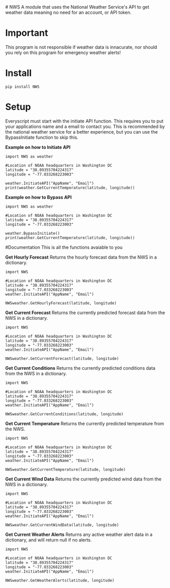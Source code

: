 <README src="https://github.com/Programer-Turtle/NWS/blob/main/README.md">
# NWS
A module that uses the National Weather Service's API to get weather data meaning no need for an account, or API token.

# Important
This program is not responsible if weather data is innacurate, nor should you rely on this program for emergency weather alerts!

# Install
```
pip install NWS
```

# Setup
Everyscript must start with the initiate API function. This requires you to put your applications name and a email to contact you. This is recommended by the national weather service for a better experience, but you can use the BypassInitiate function to skip this.

**Example on how to Initiate API**
```
import NWS as weather

#Location of NOAA headquarters in Washington DC
latitude = "38.89355704224317"
longitude = "-77.033268223003"

weather.InitiateAPI("AppName", "Email")
print(weather.GetCurrentTemperature(latitude, longitude))
```

**Example on how to Bypass API**
```
import NWS as weather

#Location of NOAA headquarters in Washington DC
latitude = "38.89355704224317"
longitude = "-77.033268223003"

weather.BypassInitiate()
print(weather.GetCurrentTemperature(latitude, longitude))
```

#Documentation
This is all the functions avaiable to you

**Get Hourly Forecast**
Returns the hourly forecast data from the NWS in a dictionary.

```
import NWS

#Location of NOAA headquarters in Washington DC
latitude = "38.89355704224317"
longitude = "-77.033268223003"
weather.InitiateAPI("AppName", "Email")

NWSweather.GetHourlyForecast(latitude, longitude)
```

**Get Current Forecast**
Returns the currently predicted forecast data from the NWS in a dictionary.

```
import NWS

#Location of NOAA headquarters in Washington DC
latitude = "38.89355704224317"
longitude = "-77.033268223003"
weather.InitiateAPI("AppName", "Email")

NWSweather.GetCurrentForecast(latitude, longitude)
```

**Get Current Conditions**
Returns the currently predicted conditions data from the NWS in a dictionary.

```
import NWS

#Location of NOAA headquarters in Washington DC
latitude = "38.89355704224317"
longitude = "-77.033268223003"
weather.InitiateAPI("AppName", "Email")

NWSweather.GetCurrentConditions(latitude, longitude)
```

**Get Current Temperature**
Returns the currently predicted temperature from the NWS.

```
import NWS

#Location of NOAA headquarters in Washington DC
latitude = "38.89355704224317"
longitude = "-77.033268223003"
weather.InitiateAPI("AppName", "Email")

NWSweather.GetCurrentTemperature(latitude, longitude)
```

**Get Current Wind Data**
Returns the currently predicted wind data from the NWS in a dictionary.

```
import NWS

#Location of NOAA headquarters in Washington DC
latitude = "38.89355704224317"
longitude = "-77.033268223003"
weather.InitiateAPI("AppName", "Email")

NWSweather.GetCurrentWindData(latitude, longitude)
```

**Get Current Weather Alerts**
Returns any active weather alert data in a dictionary, and will return null if no alerts.

```
import NWS

#Location of NOAA headquarters in Washington DC
latitude = "38.89355704224317"
longitude = "-77.033268223003"
weather.InitiateAPI("AppName", "Email")

NWSweather.GetWeatherAlerts(latitude, longitude)
```
</README>
